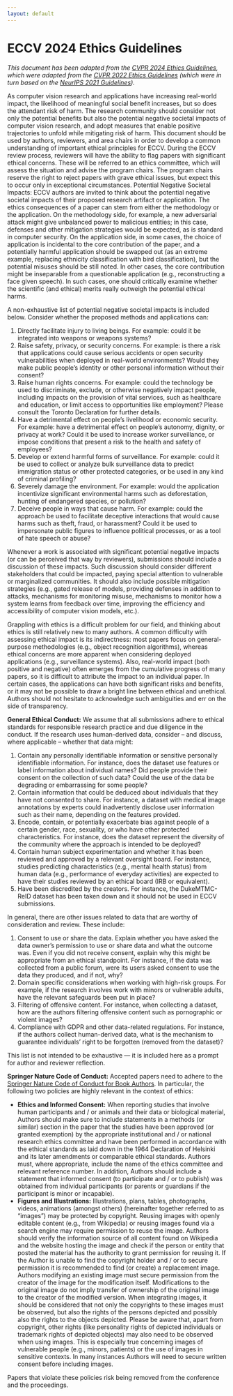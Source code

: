 ```yaml
---
layout: default
---
```


# ECCV 2024 Ethics Guidelines

*This document has been adapted from the [CVPR 2024 Ethics Guidelines](https://cvpr.thecvf.com/Conferences/2024/EthicsGuidelines), which were adapted from the [CVPR 2022 Ethics Guidelines](https://cvpr2022.thecvf.com/ethics-guidelines) (which were in turn based on the [NeurIPS 2021 Guidelines](https://nips.cc/public/EthicsGuidelines)).*

As computer vision research and applications have increasing real-world impact, the likelihood of meaningful social benefit increases, but so does the attendant risk of harm. The research community should consider not only the potential benefits but also the potential negative societal impacts of computer vision research, and adopt measures that enable positive trajectories to unfold while mitigating risk of harm. This document should be used by authors, reviewers, and area chairs in order to develop a common understanding of important ethical principles for ECCV.
During the ECCV review process, reviewers will have the ability to flag papers with significant ethical concerns. These will be referred to an ethics committee, which will assess the situation and advise the program chairs. The program chairs reserve the right to reject papers with grave ethical issues, but expect this to occur only in exceptional circumstances.
Potential Negative Societal Impacts: ECCV authors are invited to think about the potential negative societal impacts of their proposed research artifact or application. The ethics consequences of a paper can stem from either the methodology or the application. On the methodology side, for example, a new adversarial attack might give unbalanced power to malicious entities; in this case, defenses and other mitigation strategies would be expected, as is standard in computer security. On the application side, in some cases, the choice of application is incidental to the core contribution of the paper, and a potentially harmful application should be swapped out (as an extreme example, replacing ethnicity classification with bird classification), but the potential misuses should be still noted. In other cases, the core contribution might be inseparable from a questionable application (e.g., reconstructing a face given speech). In such cases, one should critically examine whether the scientific (and ethical) merits really outweigh the potential ethical harms.

A non-exhaustive list of potential negative societal impacts is included below. Consider whether the proposed methods and applications can:
1. Directly facilitate injury to living beings. For example: could it be integrated into weapons or weapons systems?
1. Raise safety, privacy, or security concerns. For example: is there a risk that applications could cause serious accidents or open security vulnerabilities when deployed in real-world environments? Would they make public people’s identity or other personal information without their consent?
1. Raise human rights concerns. For example: could the technology be used to discriminate, exclude, or otherwise negatively impact people, including impacts on the provision of vital services, such as healthcare and education, or limit access to opportunities like employment? Please consult the Toronto Declaration for further details.
1. Have a detrimental effect on people’s livelihood or economic security. For example: have a detrimental effect on people’s autonomy, dignity, or privacy at work? Could it be used to increase worker surveillance, or impose conditions that present a risk to the health and safety of employees?
1. Develop or extend harmful forms of surveillance. For example: could it be used to collect or analyze bulk surveillance data to predict immigration status or other protected categories, or be used in any kind of criminal profiling?
1. Severely damage the environment. For example: would the application incentivize significant environmental harms such as deforestation, hunting of endangered species, or pollution?
1. Deceive people in ways that cause harm. For example: could the approach be used to facilitate deceptive interactions that would cause harms such as theft, fraud, or harassment? Could it be used to impersonate public figures to influence political processes, or as a tool of hate speech or abuse?

Whenever a work is associated with significant potential negative impacts (or can be perceived that way by reviewers), submissions should include a discussion of these impacts. Such discussion should consider different stakeholders that could be impacted, paying special attention to vulnerable or marginalized communities. It should also include possible mitigation strategies (e.g., gated release of models, providing defenses in addition to attacks, mechanisms for monitoring misuse, mechanisms to monitor how a system learns from feedback over time, improving the efficiency and accessibility of computer vision models, etc.).

Grappling with ethics is a difficult problem for our field, and thinking about ethics is still relatively new to many authors. A common difficulty with assessing ethical impact is its indirectness: most papers focus on general-purpose methodologies (e.g., object recognition algorithms), whereas ethical concerns are more apparent when considering deployed applications (e.g., surveillance systems). Also, real-world impact (both positive and negative) often emerges from the cumulative progress of many papers, so it is difficult to attribute the impact to an individual paper. In certain cases, the applications can have both significant risks and benefits, or it may not be possible to draw a bright line between ethical and unethical. Authors should not hesitate to acknowledge such ambiguities and err on the side of transparency.

**General Ethical Conduct:** We assume that all submissions adhere to ethical standards for responsible research practice and due diligence in the conduct.
If the research uses human-derived data, consider – and discuss, where applicable – whether that data might:
1. Contain any personally identifiable information or sensitive personally identifiable information. For instance, does the dataset use features or label information about individual names? Did people provide their consent on the collection of such data? Could the use of the data be degrading or embarrassing for some people?
1. Contain information that could be deduced about individuals that they have not consented to share. For instance, a dataset with medical image annotations by experts could inadvertently disclose user information such as their name, depending on the features provided.
1. Encode, contain, or potentially exacerbate bias against people of a certain gender, race, sexuality, or who have other protected characteristics. For instance, does the dataset represent the diversity of the community where the approach is intended to be deployed?
1. Contain human subject experimentation and whether it has been reviewed and approved by a relevant oversight board. For instance, studies predicting characteristics (e.g., mental health status) from human data (e.g., performance of everyday activities) are expected to have their studies reviewed by an ethical board (IRB or equivalent).
1. Have been discredited by the creators. For instance, the DukeMTMC-ReID dataset has been taken down and it should not be used in ECCV submissions.

In general, there are other issues related to data that are worthy of consideration and review. These include:
1. Consent to use or share the data. Explain whether you have asked the data owner’s permission to use or share data and what the outcome was. Even if you did not receive consent, explain why this might be appropriate from an ethical standpoint. For instance, if the data was collected from a public forum, were its users asked consent to use the data they produced, and if not, why?
1. Domain specific considerations when working with high-risk groups. For example, if the research involves work with minors or vulnerable adults, have the relevant safeguards been put in place?
1. Filtering of offensive content. For instance, when collecting a dataset, how are the authors filtering offensive content such as pornographic or violent images?
1. Compliance with GDPR and other data-related regulations. For instance, if the authors collect human-derived data, what is the mechanism to guarantee individuals’ right to be forgotten (removed from the dataset)?

This list is not intended to be exhaustive — it is included here as a prompt for author and reviewer reflection.

**Springer Nature Code of Conduct:** Accepted papers need to adhere to the [Springer Nature Code of Conduct for Book Authors](https://www.springernature.com/gp/authors/book-authors-code-of-conduct). In particular, the following two policies are highly relevant in the context of ethics:
* **Ethics and Informed Consent:** When reporting studies that involve human participants and / or animals and their data or biological material, Authors should make sure to include statements in a methods (or similar) section in the paper that the studies have been approved (or granted exemption) by the appropriate institutional and / or national research ethics committee and have been performed in accordance with the ethical standards as laid down in the 1964 Declaration of Helsinki and its later amendments or comparable ethical standards. Authors must, where appropriate, include the name of the ethics committee and relevant reference number. In addition, Authors should include a statement that informed consent (to participate and / or to publish) was obtained from individual participants (or parents or guardians if the participant is minor or incapable).
* **Figures and Illustrations:** Illustrations, plans, tables, photographs, videos, animations (amongst others) (hereinafter together referred to as “images”) may be protected by copyright. Reusing images with openly editable content (e.g., from Wikipedia) or reusing images found via a search engine may require permission to reuse the image. Authors should verify the information source of all content found on Wikipedia and the website hosting the image and check if the person or entity that posted the material has the authority to grant permission for reusing it. If the Author is unable to find the copyright holder and / or to secure permission it is recommended to find (or create) a replacement image.
  Authors modifying an existing image must secure permission from the creator of the image for the modification itself. Modifications to the original image do not imply transfer of ownership of the original image to the creator of the modified version. When integrating images, it should be considered that not only the copyrights to these images must be observed, but also the rights of the persons depicted and possibly also the rights to the objects depicted. Please be aware that, apart from copyright, other rights (like personality rights of depicted individuals or trademark rights of depicted objects) may also need to be observed when using images. This is especially true concerning images of vulnerable people (e.g., minors, patients) or the use of images in sensitive contexts. In many instances Authors will need to secure written consent before including images.

Papers that violate these policies risk being removed from the conference and the proceedings.
